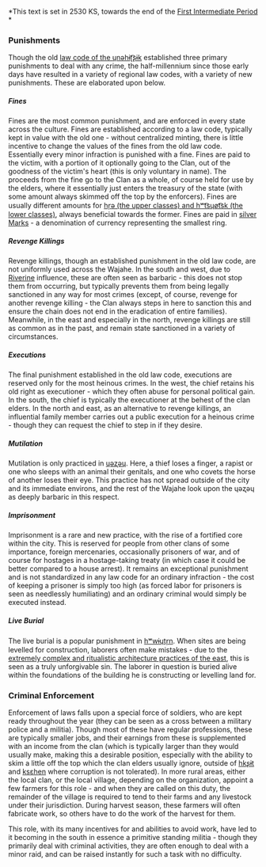 *This text is set in 2530 KS, towards the end of the [First Intermediate Period](First%20Intermediate%20Period.md)
*
### Punishments 
Though the old [law code of the ɥnəhɨʈ͡ʂɨk](Law%20Code%20of%20the%201st%20Dynasty) established three primary punishments to deal with any crime, the half-millennium since those early days have resulted in a variety of regional law codes, with a variety of new punishments. These are elaborated upon below.

##### Fines
Fines are the most common punishment, and are enforced in every state across the culture. Fines are established according to a law code, typically kept in value with the old one - without centralized minting, there is little incentive to change the values of the fines from the old law code. Essentially every minor infraction is punished with a fine. Fines are paid to the victim, with a portion of it optionally going to the Clan, out of the goodness of the victim's heart (this is only voluntary in name). The proceeds from the fine go to the Clan as a whole, of course held for use by the elders, where it essentially just enters the treasury of the state (with some amount always skimmed off the top by the enforcers). Fines are usually different amounts for [hr̩ə (the upper classes) and hʷt͡sɥøt͡sk (the lower classes)](Social%20Classes.md), always beneficial towards the former. Fines are paid in [silver Marks](Currency.md) - a denomination of currency representing the smallest ring.

##### Revenge Killings
Revenge killings, though an established punishment in the old law code, are not uniformly used across the Wajahe. In the south and west, due to [Riverine](The%20Riverine%20Culture) influence, these are often seen as barbaric - this does not stop them from occurring, but typically prevents them from being legally sanctioned in any way for most crimes (except, of course, revenge for another revenge killing - the Clan always steps in here to sanction this and ensure the chain does not end in the eradication of entire families). Meanwhile, in the east and especially in the north, revenge killings are still as common as in the past, and remain state sanctioned in a variety of circumstances.

##### Executions
The final punishment established in the old law code, executions are reserved only for the most heinous crimes. In the west, the chief retains his old right as executioner - which they often abuse for personal political gain. In the south, the chief is typically the executioner at the behest of the clan elders. In the north and east, as an alternative to revenge killings, an influential family member carries out a public execution for a heinous crime - though they can request the chief to step in if they desire. 

##### Mutilation
Mutilation is only practiced in [ɥəʐəɥ](Yerzhay%20Clan). Here, a thief loses a finger, a rapist or one who sleeps with an animal their genitals, and one who covets the horse of another loses their eye. This practice has not spread outside of the city and its immediate environs, and the rest of the Wajahe look upon the ɥəʐəɥ as deeply barbaric in this respect.

##### Imprisonment
Imprisonment is a rare and new practice, with the rise of a fortified core within the city. This is reserved for people from other clans of some importance, foreign mercenaries, occasionally prisoners of war, and of course for hostages in a hostage-taking treaty (in which case it could be better compared to a house arrest). It remains an exceptional punishment and is not standardized in any law code for an ordinary infraction - the cost of keeping a prisoner is simply too high (as forced labor for prisoners is seen as needlessly humiliating) and an ordinary criminal would simply be executed instead.

##### Live Burial
The live burial is a popular punishment in [hʷwɨɥtr̩n](Whiterun%20Clan). When sites are being levelled for construction, laborers often make mistakes - due to the [extremely complex and ritualistic architecture practices of the east](Shadow%20Feng%20Shui), this is seen as a truly unforgivable sin. The laborer in question is buried alive within the foundations of the building he is constructing or levelling land for. 

### Criminal Enforcement
Enforcement of laws falls upon a special force of soldiers, who are kept ready throughout the year (they can be seen as a cross between a military police and a militia). Though most of these have regular professions, these are typically smaller jobs, and their earnings from these is supplemented with an income from the clan (which is typically larger than they would usually make, making this a desirable position, especially with the ability to skim a little off the top which the clan elders usually ignore, outside of [hkʂɨt](Hkshit%20Clan) and [ksɛhen](Ksehen%20Clan) where corruption is not tolerated). In more rural areas, either the local clan, or the local village, depending on the organization, appoint a few farmers for this role - and when they are called on this duty, the remainder of the village is required to tend to their farms and any livestock under their jurisdiction. During harvest season, these farmers will often fabricate work, so others have to do the work of the harvest for them. 

This role, with its many incentives for and abilities to avoid work, have led to it becoming in the south in essence a primitive standing militia - though they primarily deal with criminal activities, they are often enough to deal with a minor raid, and can be raised instantly for such a task with no difficulty. 

